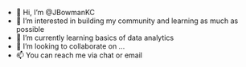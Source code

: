 - 👋 Hi, I’m @JBowmanKC
- 👀 I’m interested in building my community and learning as much as possible
- 🌱 I’m currently learning basics of data analytics
- 💞️ I’m looking to collaborate on ...
- 📫 You can reach me via chat or email

<!---
JBowmanKC/JBowmanKC is a ✨ special ✨ repository because its `README.md` (this file) appears on your GitHub profile.
You can click the Preview link to take a look at your changes.
--->
